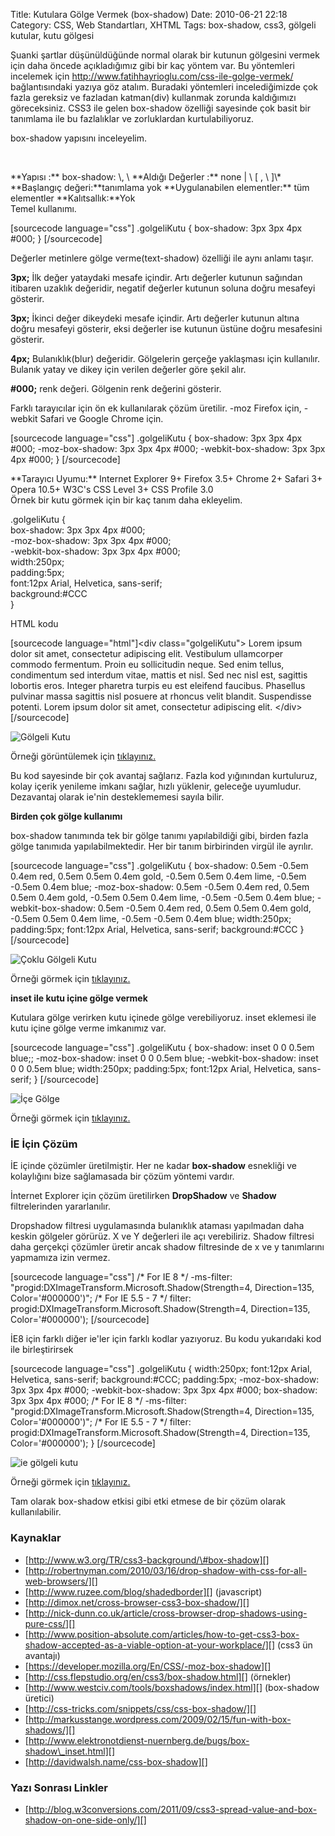 Title: Kutulara Gölge Vermek (box-shadow)
Date: 2010-06-21 22:18
Category: CSS, Web Standartları, XHTML
Tags: box-shadow, css3, gölgeli kutular, kutu gölgesi

Şuanki şartlar düşünüldüğünde normal olarak bir kutunun gölgesini vermek
için daha öncede açıkladığımız gibi bir kaç yöntem var. Bu yöntemleri
incelemek için http://www.fatihhayrioglu.com/css-ile-golge-vermek/
bağlantısındaki yazıya göz atalım. Buradaki yöntemleri incelediğimizde
çok fazla gereksiz ve fazladan katman(div) kullanmak zorunda kaldığımızı
göreceksiniz. CSS3 ile gelen box-shadow özelliği sayesinde çok basit bir
tanımlama ile bu fazlalıklar ve zorluklardan kurtulabiliyoruz.
<!--more-->

box-shadow yapısını inceleyelim.

 

<div class="cssozelliktanimi">
**Yapısı :** box-shadow: \<deger\>, \<deger\>  
**Aldığı Değerler :** none | \<gölge\> [ , \<gölge\> ]\*   
**Başlangıç değeri:**tanımlama yok   
**Uygulanabilen elementler:** tüm elementler  
**Kalıtsallık:**Yok

</div>
Temel kullanımı.

[sourcecode language="css"] .golgeliKutu { box-shadow: 3px 3px 4px
\#000; } [/sourcecode]

Değerler metinlere gölge verme(text-shadow) özelliği ile aynı anlamı
taşır.

**3px;** İlk değer yataydaki mesafe içindir. Artı değerler kutunun
sağından itibaren uzaklık değeridir, negatif değerler kutunun soluna
doğru mesafeyi gösterir.

**3px;** İkinci değer dikeydeki mesafe içindir. Artı değerler kutunun
altına doğru mesafeyi gösterir, eksi değerler ise kutunun üstüne doğru
mesafesini gösterir.

**4px;** Bulanıklık(blur) değeridir. Gölgelerin gerçeğe yaklaşması için
kullanılır. Bulanık yatay ve dikey için verilen değerler göre şekil
alır.

**\#000;** renk değeri. Gölgenin renk değerini gösterir.

Farklı tarayıcılar için ön ek kullanılarak çözüm üretilir. -moz Firefox
için, -webkit Safari ve Google Chrome için.

[sourcecode language="css"] .golgeliKutu { box-shadow: 3px 3px 4px
\#000; -moz-box-shadow: 3px 3px 4px \#000; -webkit-box-shadow: 3px 3px
4px \#000; } [/sourcecode]

<div class="tarayiciuyum">
**Tarayıcı Uyumu:**  
Internet Explorer 9+   
Firefox 3.5+   
Chrome 2+  
Safari 3+  
Opera 10.5+  
W3C's CSS Level 3+  
CSS Profile 3.0

</div>
Örnek bir kutu görmek için bir kaç tanım daha ekleyelim.

.golgeliKutu {  
box-shadow: 3px 3px 4px \#000;  
-moz-box-shadow: 3px 3px 4px \#000;  
-webkit-box-shadow: 3px 3px 4px \#000;  
width:250px;  
padding:5px;  
font:12px Arial, Helvetica, sans-serif;  
background:\#CCC  
}

HTML kodu

[sourcecode language="html"]\<div class="golgeliKutu"\> Lorem ipsum
dolor sit amet, consectetur adipiscing elit. Vestibulum ullamcorper
commodo fermentum. Proin eu sollicitudin neque. Sed enim tellus,
condimentum sed interdum vitae, mattis et nisl. Sed nec nisl est,
sagittis lobortis eros. Integer pharetra turpis eu est eleifend
faucibus. Phasellus pulvinar massa sagittis nisl posuere at rhoncus
velit blandit. Suspendisse potenti. Lorem ipsum dolor sit amet,
consectetur adipiscing elit. \</div\> [/sourcecode]

![Gölgeli Kutu][]

Örneği görüntülemek için [tıklayınız.][]

Bu kod sayesinde bir çok avantaj sağlarız. Fazla kod yığınından
kurtuluruz, kolay içerik yenileme imkanı sağlar, hızlı yüklenir,
geleceğe uyumludur. Dezavantaj olarak ie'nin desteklememesi sayıla
bilir.

**Birden çok gölge kullanımı**

box-shadow tanımında tek bir gölge tanımı yapılabildiği gibi, birden
fazla gölge tanımıda yapılabilmektedir. Her bir tanım birbirinden virgül
ile ayrılır.

[sourcecode language="css"] .golgeliKutu { box-shadow: 0.5em -0.5em
0.4em red, 0.5em 0.5em 0.4em gold, -0.5em 0.5em 0.4em lime, -0.5em
-0.5em 0.4em blue; -moz-box-shadow: 0.5em -0.5em 0.4em red, 0.5em 0.5em
0.4em gold, -0.5em 0.5em 0.4em lime, -0.5em -0.5em 0.4em blue;
-webkit-box-shadow: 0.5em -0.5em 0.4em red, 0.5em 0.5em 0.4em gold,
-0.5em 0.5em 0.4em lime, -0.5em -0.5em 0.4em blue; width:250px;
padding:5px; font:12px Arial, Helvetica, sans-serif; background:\#CCC }
[/sourcecode]

![Çoklu Gölgeli Kutu][]

Örneği görmek için [tıklayınız.][1]

**inset ile kutu içine gölge vermek**

Kutulara gölge verirken kutu içinede gölge verebiliyoruz. inset eklemesi
ile kutu içine gölge verme imkanımız var.

[sourcecode language="css"] .golgeliKutu { box-shadow: inset 0 0 0.5em
blue;; -moz-box-shadow: inset 0 0 0.5em blue; -webkit-box-shadow: inset
0 0 0.5em blue; width:250px; padding:5px; font:12px Arial, Helvetica,
sans-serif; } [/sourcecode]

![İçe Gölge][]

Örneği görmek için [tıklayınız.][2]

### İE İçin Çözüm

İE içinde çözümler üretilmiştir. Her ne kadar **box-shadow** esnekliği
ve kolaylığını bize sağlamasada bir çözüm yöntemi vardır.

İnternet Explorer için çözüm üretilirken **DropShadow** ve **Shadow**
filtrelerinden yararlanılır.

Dropshadow filtresi uygulamasında bulanıklık ataması yapılmadan daha
keskin gölgeler görürüz. X ve Y değerleri ile açı verebiliriz. Shadow
filtresi daha gerçekçi çözümler üretir ancak shadow filtresinde de x ve
y tanımlarını yapmamıza izin vermez.

[sourcecode language="css"] /\* For IE 8 \*/ -ms-filter:
"progid:DXImageTransform.Microsoft.Shadow(Strength=4, Direction=135,
Color='\#000000')"; /\* For IE 5.5 - 7 \*/ filter:
progid:DXImageTransform.Microsoft.Shadow(Strength=4, Direction=135,
Color='\#000000'); [/sourcecode]

İE8 için farklı diğer ie'ler için farklı kodlar yazıyoruz. Bu kodu
yukarıdaki kod ile birleştirirsek

[sourcecode language="css"] .golgeliKutu { width:250px; font:12px Arial,
Helvetica, sans-serif; background:\#CCC; padding:5px; -moz-box-shadow:
3px 3px 4px \#000; -webkit-box-shadow: 3px 3px 4px \#000; box-shadow:
3px 3px 4px \#000; /\* For IE 8 \*/ -ms-filter:
"progid:DXImageTransform.Microsoft.Shadow(Strength=4, Direction=135,
Color='\#000000')"; /\* For IE 5.5 - 7 \*/ filter:
progid:DXImageTransform.Microsoft.Shadow(Strength=4, Direction=135,
Color='\#000000'); } [/sourcecode]

![ie gölgeli kutu][]

Örneği görmek için [tıklayınız.][3]

Tam olarak box-shadow etkisi gibi etki etmese de bir çözüm olarak
kullanılabilir.

### Kaynaklar

-   [http://www.w3.org/TR/css3-background/\#box-shadow][]
-   [http://robertnyman.com/2010/03/16/drop-shadow-with-css-for-all-web-browsers/][]
-   [http://www.ruzee.com/blog/shadedborder][] (javascript)
-   [http://dimox.net/cross-browser-css3-box-shadow/][]
-   [http://nick-dunn.co.uk/article/cross-browser-drop-shadows-using-pure-css/][]
-   [http://www.position-absolute.com/articles/how-to-get-css3-box-shadow-accepted-as-a-viable-option-at-your-workplace/][]
    (css3 ün avantajı)
-   [https://developer.mozilla.org/En/CSS/-moz-box-shadow][]
-   [http://css.flepstudio.org/en/css3/box-shadow.html][] (örnekler)
-   [http://www.westciv.com/tools/boxshadows/index.html][] (box-shadow
    üretici)
-   [http://css-tricks.com/snippets/css/css-box-shadow/][]
-   [http://markusstange.wordpress.com/2009/02/15/fun-with-box-shadows/][]
-   [http://www.elektronotdienst-nuernberg.de/bugs/box-shadow\_inset.html][]
-   [http://davidwalsh.name/css-box-shadow][]

### Yazı Sonrası Linkler

-   [http://blog.w3conversions.com/2011/09/css3-spread-value-and-box-shadow-on-one-side-only/][]

</p>

  [Gölgeli Kutu]: http://fatihhayrioglu.com/dokumanlar/box_shadow/box_shadow_1.gif
  [tıklayınız.]: http://fatihhayrioglu.com/dokumanlar/box_shadow/golgeli_kutu.html
  [Çoklu Gölgeli Kutu]: http://fatihhayrioglu.com/dokumanlar/box_shadow/box_shadow_2.gif
  [1]: http://fatihhayrioglu.com/dokumanlar/box_shadow/golgeli_kutu_coklu.html
  [İçe Gölge]: http://fatihhayrioglu.com/dokumanlar/box_shadow/box_shadow_3.gif
  [2]: http://fatihhayrioglu.com/dokumanlar/box_shadow/golgeli_kutu_icegolge.html
  [ie gölgeli kutu]: http://fatihhayrioglu.com/dokumanlar/box_shadow/box_shadow_ie.gif
  [3]: http://fatihhayrioglu.com/dokumanlar/box_shadow/golgeli_kutu_ie.html
  [http://www.w3.org/TR/css3-background/\#box-shadow]: http://www.w3.org/TR/css3-background/#box-shadow
  [http://robertnyman.com/2010/03/16/drop-shadow-with-css-for-all-web-browsers/]:
    http://robertnyman.com/2010/03/16/drop-shadow-with-css-for-all-web-browsers/
  [http://www.ruzee.com/blog/shadedborder]: http://www.ruzee.com/blog/shadedborder
  [http://dimox.net/cross-browser-css3-box-shadow/]: http://dimox.net/cross-browser-css3-box-shadow/
  [http://nick-dunn.co.uk/article/cross-browser-drop-shadows-using-pure-css/]:
    http://nick-dunn.co.uk/article/cross-browser-drop-shadows-using-pure-css/
  [http://www.position-absolute.com/articles/how-to-get-css3-box-shadow-accepted-as-a-viable-option-at-your-workplace/]:
    http://www.position-absolute.com/articles/how-to-get-css3-box-shadow-accepted-as-a-viable-option-at-your-workplace/
  [https://developer.mozilla.org/En/CSS/-moz-box-shadow]: https://developer.mozilla.org/En/CSS/-moz-box-shadow
  [http://css.flepstudio.org/en/css3/box-shadow.html]: http://css.flepstudio.org/en/css3/box-shadow.html
  [http://www.westciv.com/tools/boxshadows/index.html]: http://www.westciv.com/tools/boxshadows/index.html
  [http://css-tricks.com/snippets/css/css-box-shadow/]: http://css-tricks.com/snippets/css/css-box-shadow/
  [http://markusstange.wordpress.com/2009/02/15/fun-with-box-shadows/]: http://markusstange.wordpress.com/2009/02/15/fun-with-box-shadows/
  [http://www.elektronotdienst-nuernberg.de/bugs/box-shadow\_inset.html]:
    http://www.elektronotdienst-nuernberg.de/bugs/box-shadow_inset.html
  [http://davidwalsh.name/css-box-shadow]: http://davidwalsh.name/css-box-shadow
  [http://blog.w3conversions.com/2011/09/css3-spread-value-and-box-shadow-on-one-side-only/]:
    http://blog.w3conversions.com/2011/09/css3-spread-value-and-box-shadow-on-one-side-only/

